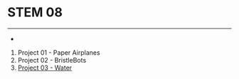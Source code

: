 # STEM 08
___
- ![[](2017-2018/assets/images/classroom_96dp.png)](https://classroom.google.com/u/0/c/NzQyNjk4NDA2Nlpa)

1. Project 01 - Paper Airplanes
2. Project 02 - BristleBots
3. [Project 03 - Water](project03water.md)
